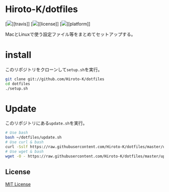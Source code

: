 # Hiroto-K/dotfiles

[![](https://img.shields.io/travis/Hiroto-K/dotfiles/master.svg?style=flat-square)][travis]]
[![](https://img.shields.io/github/license/Hiroto-K/dotfiles.svg?style=flat-square)][license]]
[![](https://img.shields.io/badge/platform-OS%20X%20|%20Linux-808080.svg?style=flat-square)][platform]]

MacとLinuxで使う設定ファイル等をまとめてセットアップする。

# install
このリポジトリをクローンして``setup.sh``を実行。
```sh
git clone git://github.com/Hiroto-K/dotfiles
cd dotfiles
./setup.sh
```

# Update
このリポジトリにある``update.sh``を実行。
```bash
# Use bash
bash ~/dotfiles/update.sh
# Use curl & bash
curl -Sslf https://raw.githubusercontent.com/Hiroto-K/dotfiles/master/update.sh | bash
# Use wget & bash
wget -O - https://raw.githubusercontent.com/Hiroto-K/dotfiles/master/update.sh | bash
```

## License
[MIT License](https://github.com/Hiroto-K/dotfiles/blob/master/LICENSE "MIT License")